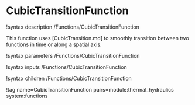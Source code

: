 # CubicTransitionFunction

!syntax description /Functions/CubicTransitionFunction

This function uses [CubicTransition.md] to smoothly transition
between two functions in time or along a spatial axis.

!syntax parameters /Functions/CubicTransitionFunction

!syntax inputs /Functions/CubicTransitionFunction

!syntax children /Functions/CubicTransitionFunction

!tag name=CubicTransitionFunction pairs=module:thermal_hydraulics system:functions
